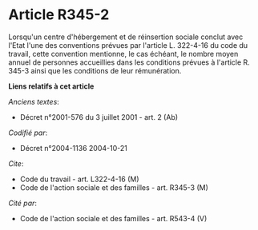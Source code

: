 # Article R345-2

Lorsqu'un centre d'hébergement et de réinsertion sociale conclut avec l'Etat l'une des conventions prévues par l'article L.
322-4-16 du code du travail, cette convention mentionne, le cas échéant, le nombre moyen annuel de personnes accueillies dans
les conditions prévues à l'article R. 345-3 ainsi que les conditions de leur rémunération.

**Liens relatifs à cet article**

_Anciens textes_:

  - Décret n°2001-576 du 3 juillet 2001 - art. 2 (Ab)

_Codifié par_:

  - Décret n°2004-1136 2004-10-21

_Cite_:

  - Code du travail - art. L322-4-16 (M)
  - Code de l'action sociale et des familles - art. R345-3 (M)

_Cité par_:

  - Code de l'action sociale et des familles - art. R543-4 (V)
